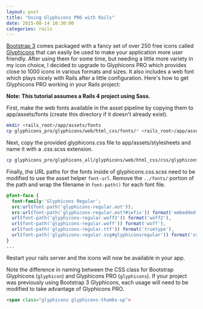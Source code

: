 ```yaml
---
layout: post
title: "Using Glyphicons PRO with Rails"
date: 2015-08-14 10:30:00
categories: rails
---
```


[Bootstrap 3](http://getbootstrap.com) comes packaged with a fancy set of over 250 free icons called [Glyphicons](http://glyphicons.com/) that can easily be used to make your application more user friendly. After using them for some time, but needing a little more variety in my icon choice, I decided to upgrade to Glyphicons PRO which provides close to 1000 icons in various formats and sizes. It also includes a web font which plays nicely with Rails after a little configuration. Here's how to get Glyphicons PRO working in your Rails project:

**Note: This tutorial assumes a Rails 4 project using Sass.**

First, make the web fonts available in the asset pipeline by copying them to app/assets/fonts (create this directory if it doesn't already exist).

~~~ bash
mkdir <rails_root>/app/assets/fonts   
cp glyphicons_pro/glyphicons/web/html_css/fonts/* <rails_root>/app/assets/fonts/   
~~~

Next, copy the provided glyphicons.css file to app/assets/stylesheets and name it with a .css.scss extension. 

~~~ bash
cp glyphicons_pro/glyphicons_all/glyphicons/web/html_css/css/glyphicons.css <rails_root>/app/assets/stylesheets/glyphicons.css.scss
~~~

Finally, the URL paths for the fonts inside of glyphicons.css.scss need to be modified to use the asset helper `font-url`. Remove the `../fonts/` portion of the path and wrap the filename in `font-path()` for each font file.

~~~ css
@font-face {
  font-family:'Glyphicons Regular';
  src:url(font-path('glyphicons-regular.eot'));
  src:url(font-path('glyphicons-regular.eot?#iefix')) format('embedded-opentype'),
  url(font-path('glyphicons-regular.woff2')) format('woff2'),
  url(font-path('glyphicons-regular.woff')) format('woff'),
  url(font-path('glyphicons-regular.ttf')) format('truetype'),
  url(font-path('glyphicons-regular.svg#glyphiconsregular')) format('svg')
}
...
~~~

Restart your rails server and the icons will now be available in your app. 

Note the difference in naming between the CSS class for Bootstrap Glyphicons (`glyphicon`) and Glyphicons PRO (`glyphicons`). If your project was previously using Bootstrap 3 Glyphicons, each usage will need to be modified to take advantage of Glyphicons PRO.

~~~ html
<span class="glyphicons glyphicons-thumbs-up">
~~~
